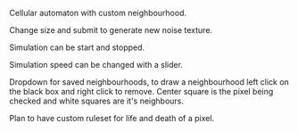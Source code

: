 Cellular automaton with custom neighbourhood.

Change size and submit to generate new noise texture.

Simulation can be start and stopped.

Simulation speed can be changed with a slider.

Dropdown for saved neighbourhoods, to draw a neighbourhood left click on the black box and right click to remove. Center square is the pixel being checked and white squares are it's neighbours.

Plan to have custom ruleset for life and death of a pixel.

